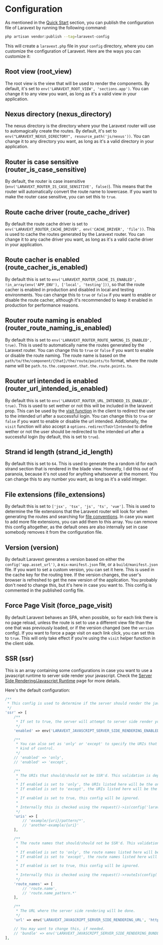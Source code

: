 # Configuration

As mentioned in the [Quick Start](/quickstart.md) section, you can publish the configuration file of Laravext by running the following command:

```bash
php artisan vendor:publish --tag=laravext-config
```

This will create a `laravext.php` file in your `config` directory, where you can customize the configuration of Laravext. Here are the ways you can customize it:

## Root view (root_view) <!-- {docsify-ignore} -->

The root view is the view that will be used to render the components. By default, it's set to `env('LARAVEXT_ROOT_VIEW', 'sections.app')`. You can change it to any view you want, as long as it's a valid view in your application.

## Nexus directory (nexus_directory) <!-- {docsify-ignore} -->

The nexus directory is the directory where your the Laravext router will use to automagically create the routes. By default, it's set to `env("LARAVEXT_NEXUS_DIRECTORY", resource_path('js/nexus'))`. You can change it to any directory you want, as long as it's a valid directory in your application.

## Router is case sensitive (router_is_case_sensitive) <!-- {docsify-ignore} -->

By default, the router is case insensitive (`env('LARAVEXT_ROUTER_IS_CASE_SENSITIVE', false)`). This means that the router will automatically convert the route name to lowercase. If you want to make the router case sensitive, you can set this to `true`.

## Route cache driver (route_cache_driver) <!-- {docsify-ignore} -->

By default the route cache driver is set to `env('LARAVEXT_ROUTER_CACHE_DRIVER', env('CACHE_DRIVER', 'file'))`. This is used to cache the routes generated by the Laravext router. You can change it to any cache driver you want, as long as it's a valid cache driver in your application.

## Route cacher is enabled (route_cacher_is_enabled) <!-- {docsify-ignore} -->

By default this is set to `env('LARAVEXT_ROUTER_CACHE_IS_ENABLED', !in_array(env('APP_ENV'), ['local', 'testing']))`, so that the route cacher is enabled in production and disabled in local and testing environments. You can change this to `true` or `false` if you want to enable or disable the route cacher, although it's recommended to keep it enabled in production for performance reasons.

## Router route naming is enabled (router_route_naming_is_enabled) <!-- {docsify-ignore} -->

By default this is set to `env('LARAVEXT_ROUTER_ROUTE_NAMING_IS_ENABLED', true)`. This is used to automatically name the routes generated by the Laravext router. You can change this to `true` or `false` if you want to enable or disable the route naming. The route name is based on the `path/to/the/component/{that}/the/route/points/to` format, where the route name will be `path.to.the.component.that.the.route.points.to`.

## Router url intended is enabled (router_url_intended_is_enabled) <!-- {docsify-ignore} -->

By default this is set to `env('LARAVEXT_ROUTER_URL_INTENDED_IS_ENABLED', true)`. This is used to set wether or not this will be included in the laravext prop. This can be used by the [visit function](/tools/visit) in the client to redirect the user to the intended url after a successful login. You can change this to `true` or `false` if you want to enable or disable the url intended. Additionally, the `visit` function will also accept a `options.redirectToUrlIntended` to define wether or not the user should be redirected to the intended url after a successful login (by default, this is set to `true`).

## Strand id length (strand_id_length) <!-- {docsify-ignore} -->

By default this is set to `64`. This is used to generate the a random id for each strand section that is rendered in the blade view. Honestly, I did this out of paranoia, because it's not used for anything whatsoever at the moment. You can change this to any number you want, as long as it's a valid integer.

## File extensions (file_extensions) <!-- {docsify-ignore} -->

By default this is set to `['jsx', 'tsx', 'js', 'ts', 'vue']`. This is used to determine the file extensions that the Laravext router will look for when generating the routes and searching for [file conventions](/concepts/file-conventions). In case you want to add more file extensions, you can add them to this array. You can remove this config altogether, as the default ones are also internally set in case somebody removes it from the configuration file.

## Version (version) <!-- {docsify-ignore} -->

By default Laravext generates a version based on either the `config('app.asset_url')`, a `mix-manifest.json` file, or a `build/manifest.json` file. If you want to set a custom version, you can set it here. This is used in the cache key for the routing tree. If the version changes, the user's browser is refreshed to get the new version of the application. You probably don't need to change this, but it's here in case you want to. This config is commented in the published config file.

## Force Page Visit (force_page_visit) <!-- {docsify-ignore} -->

By default Laravext behaves an SPA, when possible, so for each link there is no page reload, unless the route is set to use a different view file than the one that was previously loaded, or if the version changed (see the `version` config). If you want to force a page visit on each link click, you can set this to `true`. This will only take effect if you're using the `visit` helper function in the client side.

## SSR (ssr) <!-- {docsify-ignore} -->

This is an array containing some configurations in case you want to use a javascript runtime to server side render your javascript. Check the [Server Side Rendering/Javascript Runtime](/server-side-rendering/javascript-runtime) page for more details.

Here's the default configuration:

```php
/**
 * This config is used to determine if the server should render the javascript or not.
 */
'ssr' => [
    /**
     * If set to true, the server will attempt to server side render your javascript, and if set to false, it won't.
     */
    'enabled' => env('LARAVEXT_JAVASCRIPT_SERVER_SIDE_RENDERING_ENABLED', false),

    /**
     * You can also set as 'only' or 'except' to specify the URIs that should(n't) be SSR'd, if for some reason you need this
     * kind of control.
     */
    // 'enabled' => 'only',
    // 'enabled' => 'except',

    /**
     * The URIs that should/should not be SSR'd. This validation is dependent on the enabled config.
     *
     * If enabled is set to 'only', the URIs listed here will be the only ones that will be SSR'd.
     * If enabled is set to 'except', the URIs listed here will be the ones that won't be SSR'd.
     *
     * If enabled is set to true, this config will be ignored.
     *
     * Internally this is checked using the request()->is(config('laravext.ssr.uris', []))
     */
    'uris' => [
        // 'example/{uri}/pattern/*',
        // 'another-example/{uri}'
    ],

    /**
     * The route names that should/should not be SSR'd. This validation is dependent on the enabled config.
     *
     * If enabled is set to 'only', the route names listed here will be the only ones that will be SSR'd.
     * If enabled is set to 'except', the route names listed here will be the ones that won't be SSR'd.
     *
     * If enabled is set to true, this config will be ignored.
     *
     * Internally this is checked using the request()->routeIs(config('laravext.ssr.route_names', []))
     */
    'route_names' => [
        // 'route.name',
        // 'route.name_pattern.*'
    ],

    /**
     * The URL where the server side rendering will be done.
     */
    'url' => env('LARAVEXT_JAVASCRIPT_SERVER_SIDE_RENDERING_URL', 'http://localhost:13714/render'),

    // You may want to change this, if needed.
    // 'bundle' => env('LARAVEXT_JAVASCRIPT_SERVER_SIDE_RENDERING_BUNDLE', 'app.js'),
],
```
